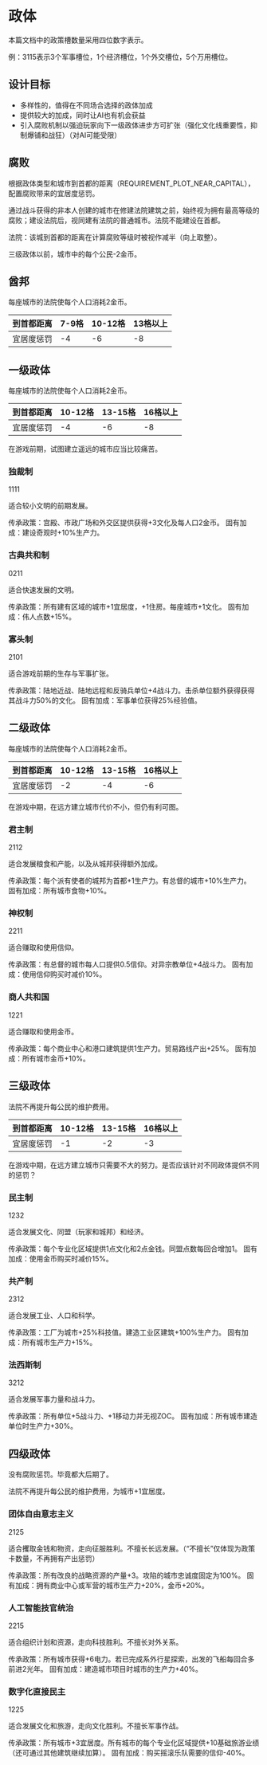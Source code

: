 # 政体

本篇文档中的政策槽数量采用四位数字表示。

例：3115表示3个军事槽位，1个经济槽位，1个外交槽位，5个万用槽位。

## 设计目标

- 多样性的，值得在不同场合选择的政体加成
- 提供较大的加成，同时让AI也有机会获益
- 引入腐败机制以强迫玩家向下一级政体进步方可扩张（强化文化线重要性，抑制爆铺和战狂）（对AI可能受限）

## 腐败

根据政体类型和城市到首都的距离（REQUIREMENT_PLOT_NEAR_CAPITAL），配置腐败带来的宜居度惩罚。

通过战斗获得的非本人创建的城市在修建法院建筑之前，始终视为拥有最高等级的腐败；建设法院后，视同建有法院的普通城市。法院不能建设在首都。

法院：该城到首都的距离在计算腐败等级时被视作减半（向上取整）。

三级政体以前，城市中的每个公民-2金币。

## 酋邦

每座城市的法院使每个人口消耗2金币。

|到首都距离|7-9格|10-12格|13格以上|
|---|---|---|---|
|宜居度惩罚|-4|-6|-8|

## 一级政体

每座城市的法院使每个人口消耗2金币。

|到首都距离|10-12格|13-15格|16格以上|
|---|---|---|---|
|宜居度惩罚|-4|-6|-8|

在游戏前期，试图建立遥远的城市应当比较痛苦。

### 独裁制

1111

适合较小文明的前期发展。

传承政策：宫殿、市政广场和外交区提供获得+3文化及每人口2金币。
固有加成：建设奇观时+10%生产力。

### 古典共和制

0211

适合快速发展的文明。

传承政策：所有建有区域的城市+1宜居度，+1住房。每座城市+1文化。
固有加成：伟人点数+15%。

### 寡头制

2101

适合游戏前期的生存与军事扩张。

传承政策：陆地近战、陆地远程和反骑兵单位+4战斗力。击杀单位额外获得获得其战斗力50%的文化。
固有加成：军事单位获得25%经验值。

## 二级政体

每座城市的法院使每个人口消耗2金币。

|到首都距离|10-12格|13-15格|16格以上|
|---|---|---|---|
|宜居度惩罚|-2|-4|-6|

在游戏中期，在远方建立城市代价不小，但仍有利可图。

### 君主制

2112

适合发展粮食和产能，以及从城邦获得额外加成。

传承政策：每个派有使者的城邦为首都+1生产力。有总督的城市+10%生产力。
固有加成：所有城市食物+10%。

### 神权制

2211

适合赚取和使用信仰。

传承政策：有总督的城市每人口提供0.5信仰。对异宗教单位+4战斗力。
固有加成：使用信仰购买时减价10%。

### 商人共和国

1221

适合赚取和使用金币。

传承政策：每个商业中心和港口建筑提供1生产力。贸易路线产出+25%。
固有加成：所有城市金币+10%。

## 三级政体

法院不再提升每公民的维护费用。

|到首都距离|10-12格|13-15格|16格以上|
|---|---|---|---|
|宜居度惩罚|-1|-2|-3|

在游戏中期，在远方建立城市只需要不大的努力。是否应该针对不同政体提供不同的惩罚？

### 民主制

1232

适合发展文化、同盟（玩家和城邦）和经济。

传承政策：每个专业化区域提供1点文化和2点金钱。同盟点数每回合增加1。
固有加成：使用金币购买时减价15%。

### 共产制

2312

适合发展工业、人口和科学。

传承政策：工厂为城市+25%科技值。建造工业区建筑+100%生产力。
固有加成：所有城市生产力+15%。

### 法西斯制

3212

适合发展军事力量和战斗力。

传承政策：所有单位+5战斗力、+1移动力并无视ZOC。
固有加成：所有城市建造单位时生产力+30%。

## 四级政体

没有腐败惩罚。毕竟都大后期了。

法院不再提升每公民的维护费用，为城市+1宜居度。

### 团体自由意志主义

2125

适合攫取金钱和物资，走向征服胜利。不擅长长远发展。（“不擅长”仅体现为政策卡数量，不再拥有产出惩罚）

传承政策：所有改良的战略资源的产量+3。攻陷的城市忠诚度固定为100%。
固有加成：拥有商业中心或军营的城市生产力+20%，金币+20%。

### 人工智能技官统治

2215

适合组织计划和资源，走向科技胜利。不擅长对外关系。

传承政策：所有城市获得+6电力。若已完成系外行星探索，出发的飞船每回合多前进2光年。
固有加成：建造城市项目时城市的生产力+40%。

### 数字化直接民主

1225

适合发展文化和旅游，走向文化胜利。不擅长军事作战。

传承政策：所有城市+3宜居度。所有城市的每个专业化区域提供+10基础旅游业绩（还可通过其他建筑继续加算）。
固有加成：购买摇滚乐队需要的信仰-40%。